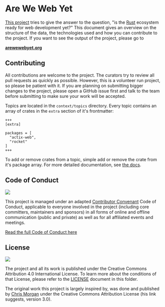 # Are We Web Yet

[This project](https://github.com/bashyHQ/arewewebyet) tries to give the answer to the question, "is the [Rust](http://rust-lang.org) ecosystem ready for web development yet?" This document gives an overview on the structure of the data, the technologies used and how you can contribute to the project. If you want to see the output of the project, please go to

**[arewewebyet.org](http://www.arewewebyet.org/)**

## Contributing

All contributions are welcome to the project. The curators try to review all pull requests as quickly as possible. However, this is a volunteer run project, so please be patient with it. If you are planning on submitting bigger changes to the project, please open a GitHub issue first and talk to the team before submitting to make sure your work will be accepted.

Topics are located in the `context/topics` directory. Every topic contains an array of crates in the `extra` section of it's frontmatter:
```
+++
[extra]

packages = [
  "actix-web",
  "rocket"
]
+++
```
To add or remove crates from a topic, simple add or remove the crate from it's package array. For more detailed documentation, see [the docs](./DOCS.md).

## Code of Conduct

![](https://img.shields.io/badge/Code_of_Conduct-Contributor_Covenant-green.svg?style=flat-square)

This project is managed under an adapted [Contributor Convenant](http://contributor-covenant.org/) Code of Conduct, applicable to everyone involved in the project (including core committers, maintainers and sponsors) in all forms of online and offline communication (public and private) as well as for all affiliated events and meetings.

[Read the full Code of Conduct here](./CODE_OF_CONDUCT.md)

## License

![](https://img.shields.io/github/license/bashyHQ/arewewebyet.svg?style=flat-square)

The project and all its work is published under the Creative Commons Attribution 4.0 International License. To learn more about the conditions of that License, please refer to the [LICENSE](LICENSE) document in this folder.

The original work this project is largely inspired by, was done and published by [Chris Morgan](https://github.com/chris-morgan) under the Creative Commons Attribution License (his link suggests, version 3.0).
